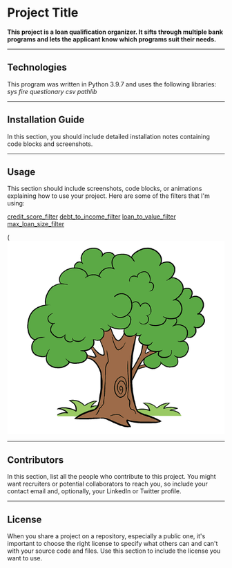 # Project Title
**This project is a loan qualification organizer. It sifts through multiple bank programs and lets the applicant know which programs suit their needs.**


---

## Technologies

This program was written in Python 3.9.7 and uses the following libraries:
*sys*
*fire*
*questionary*
*csv*
*pathlib*


---

## Installation Guide

In this section, you should include detailed installation notes containing code blocks and screenshots.

---

## Usage

This section should include screenshots, code blocks, or animations explaining how to use your project.
Here are some of the filters that I'm using:

[credit_score_filter](qualifier/filters/credit_score.py)
[debt_to_income_filter](qualifier/filters/debt_to_income.py)
[loan_to_value_filter](qualifier/filters/loan_to_value.py)
[max_loan_size_filter](qualifier/filters/max_loan_size.py)



(![picture of a tree](loan_qualifier_app/tree_picture.png)

---

## Contributors

In this section, list all the people who contribute to this project. You might want recruiters or potential collaborators to reach you, so include your contact email and, optionally, your LinkedIn or Twitter profile.

---

## License

When you share a project on a repository, especially a public one, it's important to choose the right license to specify what others can and can't with your source code and files. Use this section to include the license you want to use.
